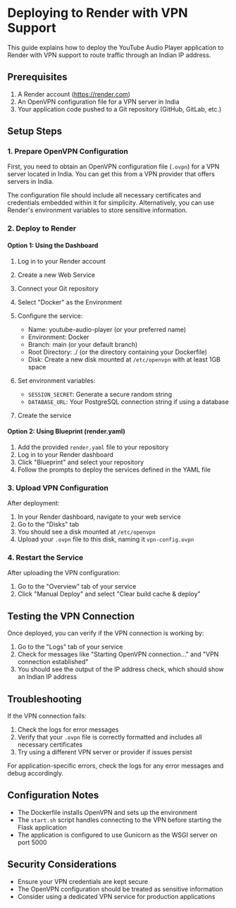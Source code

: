 # Deploying to Render with VPN Support

This guide explains how to deploy the YouTube Audio Player application to Render with VPN support to route traffic through an Indian IP address.

## Prerequisites

1. A Render account (https://render.com)
2. An OpenVPN configuration file for a VPN server in India
3. Your application code pushed to a Git repository (GitHub, GitLab, etc.)

## Setup Steps

### 1. Prepare OpenVPN Configuration

First, you need to obtain an OpenVPN configuration file (`.ovpn`) for a VPN server located in India. You can get this from a VPN provider that offers servers in India.

The configuration file should include all necessary certificates and credentials embedded within it for simplicity. Alternatively, you can use Render's environment variables to store sensitive information.

### 2. Deploy to Render

#### Option 1: Using the Dashboard

1. Log in to your Render account
2. Create a new Web Service
3. Connect your Git repository
4. Select "Docker" as the Environment
5. Configure the service:
   - Name: youtube-audio-player (or your preferred name)
   - Environment: Docker
   - Branch: main (or your default branch)
   - Root Directory: ./ (or the directory containing your Dockerfile)
   - Disk: Create a new disk mounted at `/etc/openvpn` with at least 1GB space

6. Set environment variables:
   - `SESSION_SECRET`: Generate a secure random string
   - `DATABASE_URL`: Your PostgreSQL connection string if using a database

7. Create the service

#### Option 2: Using Blueprint (render.yaml)

1. Add the provided `render.yaml` file to your repository
2. Log in to your Render dashboard
3. Click "Blueprint" and select your repository
4. Follow the prompts to deploy the services defined in the YAML file

### 3. Upload VPN Configuration

After deployment:

1. In your Render dashboard, navigate to your web service
2. Go to the "Disks" tab
3. You should see a disk mounted at `/etc/openvpn`
4. Upload your `.ovpn` file to this disk, naming it `vpn-config.ovpn`

### 4. Restart the Service

After uploading the VPN configuration:

1. Go to the "Overview" tab of your service
2. Click "Manual Deploy" and select "Clear build cache & deploy"

## Testing the VPN Connection

Once deployed, you can verify if the VPN connection is working by:

1. Go to the "Logs" tab of your service
2. Check for messages like "Starting OpenVPN connection..." and "VPN connection established"
3. You should see the output of the IP address check, which should show an Indian IP address

## Troubleshooting

If the VPN connection fails:

1. Check the logs for error messages
2. Verify that your `.ovpn` file is correctly formatted and includes all necessary certificates
3. Try using a different VPN server or provider if issues persist

For application-specific errors, check the logs for any error messages and debug accordingly.

## Configuration Notes

- The Dockerfile installs OpenVPN and sets up the environment
- The `start.sh` script handles connecting to the VPN before starting the Flask application
- The application is configured to use Gunicorn as the WSGI server on port 5000

## Security Considerations

- Ensure your VPN credentials are kept secure
- The OpenVPN configuration should be treated as sensitive information
- Consider using a dedicated VPN service for production applications